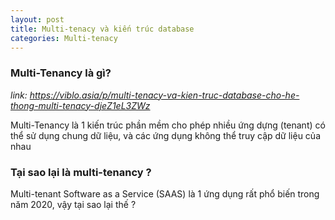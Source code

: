 ```yaml
---
layout: post
title: Multi-tenacy và kiến trúc database
categories: Multi-tenacy
---
```


### Multi-Tenancy là gì?

*link: https://viblo.asia/p/multi-tenacy-va-kien-truc-database-cho-he-thong-multi-tenacy-djeZ1eL3ZWz*

Multi-Tenancy là 1 kiến trúc phần mềm cho phép nhiều ứng dựng (tenant) có thể sử dụng chung dữ liệu, và các ứng dụng không thể truy cập dữ liệu của nhau

### Tại sao lại là multi-tenancy ?

Multi-tenant Software as a Service (SAAS) là 1 ứng dụng rất phổ biến trong năm 2020, vậy tại sao lại thế ?

